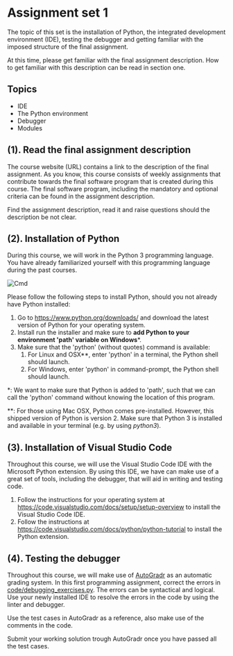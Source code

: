 Assignment set 1
=========================

The topic of this set is the installation of Python, the integrated development environment (IDE), testing the debugger and getting familiar with the imposed structure of the final assignment.

At this time, please get familiar with the final assignment description. How to get familiar with this description can be read in section one.

Topics
------

- IDE
- The Python environment
- Debugger
- Modules

(1). Read the final assignment description
------------------------------------------

The course website (URL) contains a link to the description of the final assignment. As you know, this course consists of weekly assignments that contribute towards the final software program that is created during this course. The final software program, including the mandatory and optional criteria can be found in the assignment description.

Find the assignment description, read it and raise questions should the description be not clear.

(2). Installation of Python
---------------------------

During this course, we will work in the Python 3 programming language. You have already familiarized yourself with this programming language during the past courses. 

![Cmd](../docs/img/cmd.gif "Cmd")

Please follow the following steps to install Python, should you not already have Python installed:

1. Go to <https://www.python.org/downloads/> and download the latest version of Python for your operating system.
2. Install run the installer and make sure to **add Python to your environment 'path' variable on Windows**\*.
3. Make sure that the 'python' (without quotes) command is available:
    1. For Linux and OSX\**, enter 'python' in a terminal, the Python shell should launch.
    2. For Windows, enter 'python' in command-prompt, the Python shell should launch.

\*: We want to make sure that Python is added to 'path', such that we can call the 'python' command without knowing the location of this program.

\**: For those using Mac OSX, Python comes pre-installed. However, this shipped version of Python is version 2. Make sure that Python 3 is installed and available in your terminal (e.g. by using *python3*).

(3). Installation of Visual Studio Code
---------------------------------------

Throughout this course, we will use the Visual Studio Code IDE with the Microsoft Python extension. By using this IDE, we have can make use of a great set of tools, including the debugger, that will aid in writing and testing code.

1. Follow the instructions for your operating system at <https://code.visualstudio.com/docs/setup/setup-overview> to install the Visual Studio Code IDE.
2. Follow the instructions at <https://code.visualstudio.com/docs/python/python-tutorial> to install the Python extension.

(4). Testing the debugger
-------------------------

Throughout this course, we will make use of [AutoGradr](http://www.autogradr.com/) as an automatic grading system. In this first programming assignment, correct the errors in [code/debugging_exercises.py](https://github.com/hogeschool/Keuzevak-IADIP/blob/master/code/debugging_exercises.py). The errors can be syntactical and logical. Use your newly installed IDE to resolve the errors in the code by using the linter and debugger.

Use the test cases in AutoGradr as a reference, also make use of the comments in the code.

Submit your working solution trough AutoGradr once you have passed all the test cases.
